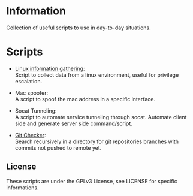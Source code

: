 # Information
Collection of useful scripts to use in day-to-day situations.  
# Scripts
- [Linux information gathering](linux-info-gather/GATHER.md):  
Script to collect data from a linux environment, useful for privilege escalation.

- Mac spoofer:  
A script to spoof the mac address in a specific interface.

- Socat Tunneling:  
A script to automate service tunneling through socat. Automate client side and generate server side command/script.

- [Git Checker](git-checker/GIT-CHECKER.md):  
Search recursively in a directory for git repositories branches with commits not pushed to remote yet.

## License
These scripts are under the GPLv3 License, see LICENSE for specific informations.
